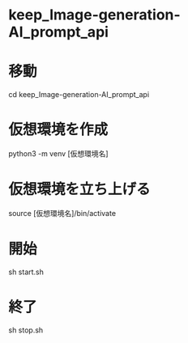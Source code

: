 # keep_Image-generation-AI_prompt_api

# 移動
cd keep_Image-generation-AI_prompt_api

# 仮想環境を作成
python3 -m venv [仮想環境名]

# 仮想環境を立ち上げる
source [仮想環境名]/bin/activate

# 開始
sh start.sh

# 終了
sh stop.sh
